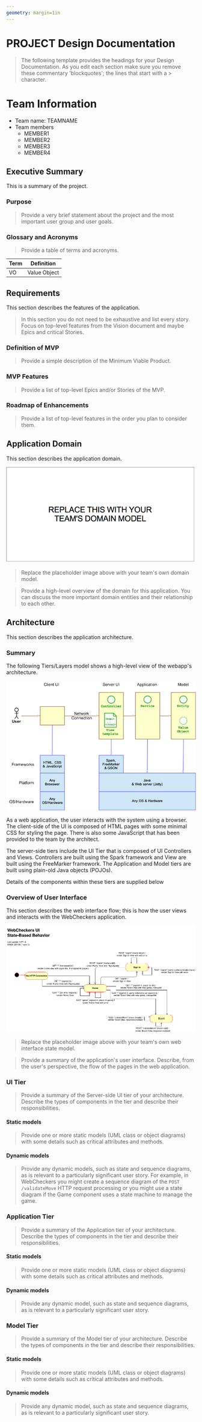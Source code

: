 ```yaml
---
geometry: margin=1in
---
```

# PROJECT Design Documentation

> The following template provides the headings for your Design Documentation.  As you edit each section make sure you remove these commentary 'blockquotes'; the lines that start with a > character.

# Team Information
* Team name: TEAMNAME
* Team members
  * MEMBER1
  * MEMBER2
  * MEMBER3
  * MEMBER4

## Executive Summary

This is a summary of the project.

### Purpose
> Provide a very brief statement about the project and the most important user group and user goals.

### Glossary and Acronyms
> Provide a table of terms and acronyms.

| Term | Definition |
|------|------------|
| VO | Value Object |


## Requirements

This section describes the features of the application.

> In this section you do not need to be exhaustive and list every story.  Focus on top-level features from the Vision document and maybe Epics and critical Stories.

### Definition of MVP
> Provide a simple description of the Minimum Viable Product.

### MVP Features
> Provide a list of top-level Epics and/or Stories of the MVP.

### Roadmap of Enhancements
> Provide a list of top-level features in the order you plan to consider them.


## Application Domain

This section describes the application domain.

![The WebCheckers Domain Model](domain-model-placeholder.png)
> Replace the placeholder image above with your team's own domain model. 

> Provide a high-level overview of the domain for this application. You can discuss the more important domain entities and their relationship to each other.



## Architecture

This section describes the application architecture.

### Summary

The following Tiers/Layers model shows a high-level view of the webapp's architecture.

![The Tiers & Layers of the Architecture](architecture-tiers-and-layers.png)

As a web application, the user interacts with the system using a browser.  The client-side
of the UI is composed of HTML pages with some minimal CSS for styling the page.  There is also
some JavaScript that has been provided to the team by the architect.

The server-side tiers include the UI Tier that is composed of UI Controllers and Views.
Controllers are built using the Spark framework and View are built using the FreeMarker framework.  The Application and Model tiers are built using plain-old Java objects (POJOs).

Details of the components within these tiers are supplied below


### Overview of User Interface

This section describes the web interface flow; this is how the user views and interacts
with the WebCheckers application.

![The WebCheckers Web Interface Statechart](WebCheckers-UI-State-Behavior.png)
> Replace the placeholder image above with your team's own web interface state model. 

> Provide a summary of the application's user interface.  Describe, from the user's perspective, the flow of the pages in the web application.


### UI Tier
> Provide a summary of the Server-side UI tier of your architecture.
> Describe the types of components in the tier and describe their responsibilities.

#### Static models
> Provide one or more static models (UML class or object diagrams) with some details such as critical attributes and methods.

#### Dynamic models
> Provide any dynamic models, such as state and sequence diagrams, as is relevant to a particularly significant user story.
> For example, in WebCheckers you might create a sequence diagram of the `POST /validateMove` HTTP request processing or you might use a state diagram if the Game component uses a state machine to manage the game.


### Application Tier
> Provide a summary of the Application tier of your architecture.
> Describe the types of components in the tier and describe their responsibilities.

#### Static models
> Provide one or more static models (UML class or object diagrams) with some details such as critical attributes and methods.

#### Dynamic models
> Provide any dynamic model, such as state and sequence diagrams, as is relevant to a particularly significant user story.


### Model Tier
> Provide a summary of the Model tier of your architecture.
> Describe the types of components in the tier and describe their responsibilities.

#### Static models
> Provide one or more static models (UML class or object diagrams) with some details such as critical attributes and methods.

#### Dynamic models
> Provide any dynamic model, such as state and sequence diagrams, as is relevant to a particularly significant user story.
